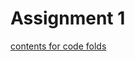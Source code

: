 # Assignment 1

[contents for code folds](https://github.com/yangyuchelsea/cs231n-note/blob/master/Assignment%201/assignment%201.png)
